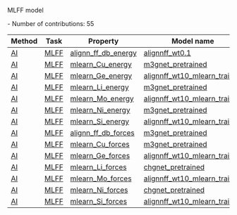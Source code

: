 MLFF model

<!--number_of_contributions--> - Number of contributions: 55





<!--table_content--><table style="width:100%" id="j_table"><thead><tr><th>Method</th><th>Task</th><th>Property</th><th>Model name</th><th>Metric</th><th>Score</th><th>Team</th><th>Dataset</th><th>Size</th></tr></thead><tr><td><a href= "./AI" target="_blank">AI</a></td><td><a href= "./AI/MLFF" target="_blank">MLFF</a></td><td><a href= "./alignn_ff_db_energy" target="_blank">alignn_ff_db_energy</a></td><td><a href="https://github.com/usnistgov/jarvis_leaderboard/tree/main/jarvis_leaderboard/contributions/alignnff_wt0.1" target="_blank">alignnff_wt0.1</a></td><td>MAE</td><td>0.034</td><td>JARVIS</td><td>alignn_ff_db</td><td>307111</td></tr><tr><td><a href= "./AI" target="_blank">AI</a></td><td><a href= "./AI/MLFF" target="_blank">MLFF</a></td><td><a href= "./mlearn_Cu_energy" target="_blank">mlearn_Cu_energy</a></td><td><a href="https://github.com/usnistgov/jarvis_leaderboard/tree/main/jarvis_leaderboard/contributions/m3gnet_pretrained" target="_blank">m3gnet_pretrained</a></td><td>MAE</td><td>1.12</td><td>M3GNET</td><td>mlearn_Cu</td><td>293</td></tr><tr><td><a href= "./AI" target="_blank">AI</a></td><td><a href= "./AI/MLFF" target="_blank">MLFF</a></td><td><a href= "./mlearn_Ge_energy" target="_blank">mlearn_Ge_energy</a></td><td><a href="https://github.com/usnistgov/jarvis_leaderboard/tree/main/jarvis_leaderboard/contributions/alignnff_wt10_mlearn_trained" target="_blank">alignnff_wt10_mlearn_trained</a></td><td>MAE</td><td>1.463</td><td>JARVIS</td><td>mlearn_Ge</td><td>253</td></tr><tr><td><a href= "./AI" target="_blank">AI</a></td><td><a href= "./AI/MLFF" target="_blank">MLFF</a></td><td><a href= "./mlearn_Li_energy" target="_blank">mlearn_Li_energy</a></td><td><a href="https://github.com/usnistgov/jarvis_leaderboard/tree/main/jarvis_leaderboard/contributions/m3gnet_pretrained" target="_blank">m3gnet_pretrained</a></td><td>MAE</td><td>1.088</td><td>M3GNET</td><td>mlearn_Li</td><td>270</td></tr><tr><td><a href= "./AI" target="_blank">AI</a></td><td><a href= "./AI/MLFF" target="_blank">MLFF</a></td><td><a href= "./mlearn_Mo_energy" target="_blank">mlearn_Mo_energy</a></td><td><a href="https://github.com/usnistgov/jarvis_leaderboard/tree/main/jarvis_leaderboard/contributions/alignnff_wt10_mlearn_trained" target="_blank">alignnff_wt10_mlearn_trained</a></td><td>MAE</td><td>3.357</td><td>JARVIS</td><td>mlearn_Mo</td><td>217</td></tr><tr><td><a href= "./AI" target="_blank">AI</a></td><td><a href= "./AI/MLFF" target="_blank">MLFF</a></td><td><a href= "./mlearn_Ni_energy" target="_blank">mlearn_Ni_energy</a></td><td><a href="https://github.com/usnistgov/jarvis_leaderboard/tree/main/jarvis_leaderboard/contributions/m3gnet_pretrained" target="_blank">m3gnet_pretrained</a></td><td>MAE</td><td>2.7</td><td>M3GNET</td><td>mlearn_Ni</td><td>294</td></tr><tr><td><a href= "./AI" target="_blank">AI</a></td><td><a href= "./AI/MLFF" target="_blank">MLFF</a></td><td><a href= "./mlearn_Si_energy" target="_blank">mlearn_Si_energy</a></td><td><a href="https://github.com/usnistgov/jarvis_leaderboard/tree/main/jarvis_leaderboard/contributions/alignnff_wt10_mlearn_trained" target="_blank">alignnff_wt10_mlearn_trained</a></td><td>MAE</td><td>2.555</td><td>JARVIS</td><td>mlearn_Si</td><td>239</td></tr><tr><td><a href= "./AI" target="_blank">AI</a></td><td><a href= "./AI/MLFF" target="_blank">MLFF</a></td><td><a href= "./alignn_ff_db_forces" target="_blank">alignn_ff_db_forces</a></td><td><a href="https://github.com/usnistgov/jarvis_leaderboard/tree/main/jarvis_leaderboard/contributions/m3gnet_pretrained" target="_blank">m3gnet_pretrained</a></td><td>MULTIMAE</td><td>0.089</td><td>M3GNET</td><td>alignn_ff_db</td><td>307111</td></tr><tr><td><a href= "./AI" target="_blank">AI</a></td><td><a href= "./AI/MLFF" target="_blank">MLFF</a></td><td><a href= "./mlearn_Cu_forces" target="_blank">mlearn_Cu_forces</a></td><td><a href="https://github.com/usnistgov/jarvis_leaderboard/tree/main/jarvis_leaderboard/contributions/m3gnet_pretrained" target="_blank">m3gnet_pretrained</a></td><td>MULTIMAE</td><td>0.065</td><td>M3GNET</td><td>mlearn_Cu</td><td>293</td></tr><tr><td><a href= "./AI" target="_blank">AI</a></td><td><a href= "./AI/MLFF" target="_blank">MLFF</a></td><td><a href= "./mlearn_Ge_forces" target="_blank">mlearn_Ge_forces</a></td><td><a href="https://github.com/usnistgov/jarvis_leaderboard/tree/main/jarvis_leaderboard/contributions/alignnff_wt10_mlearn_trained" target="_blank">alignnff_wt10_mlearn_trained</a></td><td>MULTIMAE</td><td>0.082</td><td>JARVIS</td><td>mlearn_Ge</td><td>253</td></tr><tr><td><a href= "./AI" target="_blank">AI</a></td><td><a href= "./AI/MLFF" target="_blank">MLFF</a></td><td><a href= "./mlearn_Li_forces" target="_blank">mlearn_Li_forces</a></td><td><a href="https://github.com/usnistgov/jarvis_leaderboard/tree/main/jarvis_leaderboard/contributions/chgnet_pretrained" target="_blank">chgnet_pretrained</a></td><td>MULTIMAE</td><td>0.04</td><td>M3GNET</td><td>mlearn_Li</td><td>270</td></tr><tr><td><a href= "./AI" target="_blank">AI</a></td><td><a href= "./AI/MLFF" target="_blank">MLFF</a></td><td><a href= "./mlearn_Mo_forces" target="_blank">mlearn_Mo_forces</a></td><td><a href="https://github.com/usnistgov/jarvis_leaderboard/tree/main/jarvis_leaderboard/contributions/alignnff_wt10_mlearn_trained" target="_blank">alignnff_wt10_mlearn_trained</a></td><td>MULTIMAE</td><td>0.248</td><td>JARVIS</td><td>mlearn_Mo</td><td>217</td></tr><tr><td><a href= "./AI" target="_blank">AI</a></td><td><a href= "./AI/MLFF" target="_blank">MLFF</a></td><td><a href= "./mlearn_Ni_forces" target="_blank">mlearn_Ni_forces</a></td><td><a href="https://github.com/usnistgov/jarvis_leaderboard/tree/main/jarvis_leaderboard/contributions/chgnet_pretrained" target="_blank">chgnet_pretrained</a></td><td>MULTIMAE</td><td>0.066</td><td>M3GNET</td><td>mlearn_Ni</td><td>294</td></tr><tr><td><a href= "./AI" target="_blank">AI</a></td><td><a href= "./AI/MLFF" target="_blank">MLFF</a></td><td><a href= "./mlearn_Si_forces" target="_blank">mlearn_Si_forces</a></td><td><a href="https://github.com/usnistgov/jarvis_leaderboard/tree/main/jarvis_leaderboard/contributions/alignnff_wt10_mlearn_trained" target="_blank">alignnff_wt10_mlearn_trained</a></td><td>MULTIMAE</td><td>0.11</td><td>JARVIS</td><td>mlearn_Si</td><td>239</td></tr><!--table_content--></table>